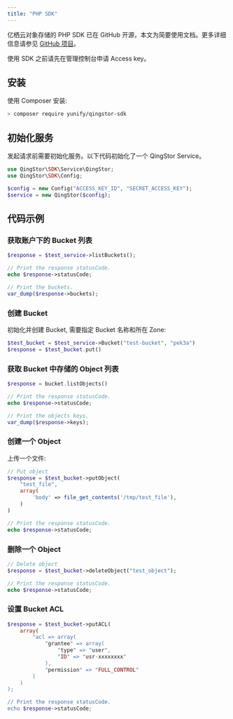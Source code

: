 ```yaml
---
title: "PHP SDK"
---
```



亿栖云对象存储的 PHP SDK 已在 GitHub 开源，本文为简要使用文档。更多详细信息请参见 [GitHub 项目](https://github.com/yunify/qingstor-sdk-php)。

使用 SDK 之前请先在管理控制台申请 Access key。

## 安装

使用 Composer 安装:

```bash
> composer require yunify/qingstor-sdk
```


## 初始化服务

发起请求前需要初始化服务。以下代码初始化了一个 QingStor Service。

```php
use QingStor\SDK\Service\QingStor;
use QingStor\SDK\Config;

$config = new Config("ACCESS_KEY_ID", "SECRET_ACCESS_KEY");
$service = new QingStor($config);
```

## 代码示例

### 获取账户下的 Bucket 列表

```php
$response = $test_service->listBuckets();

// Print the response statusCode.
echo $response->statusCode;

// Print the buckets.
var_dump($response->buckets);
```

### 创建 Bucket

初始化并创建 Bucket, 需要指定 Bucket 名称和所在 Zone:

```php
$test_bucket = $test_service->Bucket("test-bucket", "pek3a")
$response = $test_bucket.put()
```

### 获取 Bucket 中存储的 Object 列表

```php
$response = bucket.listObjects()

// Print the response statusCode.
echo $response->statusCode;

// Print the objects keys.
var_dump($response->keys);
```

### 创建一个 Object

上传一个文件:

```php
// Put object
$response = $test_bucket->putObject(
    "test_file",
    array(
        'body' => file_get_contents('/tmp/test_file'),
    )
)

// Print the response statusCode.
echo $response->statusCode;
```

### 删除一个 Object

```php
// Delete object
$response = $test_bucket->deleteObject("test_object");

// Print the response statusCode.
echo $response->statusCode;
```

### 设置 Bucket ACL

```php
$response = $test_bucket->putACL(
    array(
        "acl => array(
            "grantee" => array(
                "type" => "user",
                "ID" => "usr-xxxxxxxx"
            ),
            "permission" => "FULL_CONTROL"
        )
    )
);

// Print the response statusCode.
echo $response->statusCode;
```

